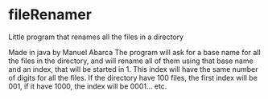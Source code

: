 # fileRenamer
Little program that renames all the files in a directory

Made in java by Manuel Abarca
The program will ask for a base name for all the files in the directory, and will rename all of them using that base name and an index, that will be started in 1.
This index will have the same number of digits for all the files. If the directory have 100 files, the first index will be 001, if it have 1000, the index will be 0001... etc.
